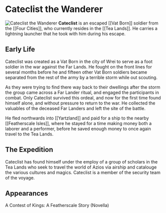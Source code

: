# Cateclist the Wanderer
![Cateclist the Wanderer](cateclist_the_wanderer.jpg)
**Cateclist** is an escaped [[Vat Born]] soldier from the [[Four Cities]], who currently resides in the [[Tea Lands]]. He carries a lightning launcher that he took with him during his escape.

## Early Life
Cateclist was created as a Vat Born in the city of Wrei to serve as a foot soldier in the war against the Far Lands. He fought on the front lines for several months before he and fifteen other Vat Born soldiers became separated from the rest of the army by a terrible storm while out scouting.

As they were trying to find there way back to their dwellings after the storm the group came across a Far Lander ritual, and engaged the participants in combat. Only Cateclist survived this ordeal, and now for the first time found himself alone, and without pressure to return to the war. He collected the valuables of the deceased Far Landers and left the site of the battle.

He fled northwards into [[Yartzland]] and paid for a ship to the nearby [[Featherscale Isles]], where he stayed for a time making money both a laborer and a performer, before he saved enough money to once again travel to the Tea Lands.

## The Expedition
Cateclist has found himself under the employ of a group of scholars in the Tea Lands who seek to travel the world of Azios via airship and catalouge the various cultures and magics. Cateclist is a member of the security team of the voyage.

## Appearances
A Contest of Kings: A Featherscale Story (Novella)

<People>